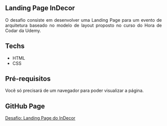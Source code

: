 ## Landing Page InDecor

<p align="justify">
  O desafio consiste em desenvolver uma Landing Page para um evento de arquitetura baseado no modelo de layout proposto no curso do Hora de Codar da Udemy.
</p>

## Techs
* HTML
* CSS

## Pré-requisitos

Você só precisará de um navegador para poder visualizar a página.

## GitHub Page

[Desafio: Landing Page do InDecor](https://tamirescalixto.github.io/UdemyLandingPage/)
